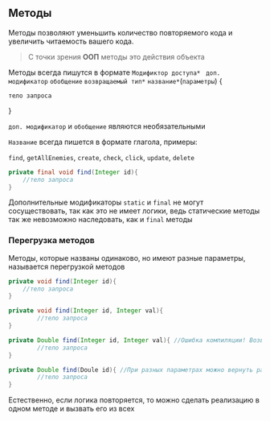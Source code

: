 ## Методы

Методы позволяют уменьшить количество повторяемого кода и увеличить читаемость вашего кода.

> С точки зрения **ООП** методы это действия объекта

Методы всегда пишутся в формате 
`Модификтор доступа*` ` доп. модификатор` `обобщение` `возвращаемый тип*` `название*`(`параметры`) {

`тело запроса`

}

`доп. модификатор` и `обобщение` являются необязательными

`Название` всегда пишется в формате глагола, примеры:

`find`, `getAllEnemies`, `create`, `check`, `click`, `update`, `delete`

```java
private final void find(Integer id){
    //тело запроса
}
```

Дополнительные модификаторы `static` и `final` не могут сосуществовать, так как это не имеет логики,
ведь статические методы так же невозможно наследовать, как и `final` методы

### Перегрузка методов

Методы, которые названы одинаково, но имеют разные параметры, называется перегрузкой методов

```java
private void find(Integer id){
    //тело запроса
}

private void find(Integer id, Integer val){
        //тело запроса
}

private Double find(Integer id, Integer val){ //Ошибка компиляции! Возвращаемый тип не влияет на перегрузку
        //тело запроса
}

private Double find(Doule id){ //При разных параметрах можно вернуть разные значения
        //тело запроса
}
```

Естественно, если логика повторяется, то можно сделать реализацию в одном методе и вызвать его из всех
